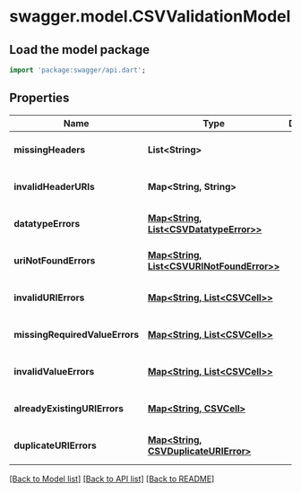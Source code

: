 # swagger.model.CSVValidationModel

## Load the model package
```dart
import 'package:swagger/api.dart';
```

## Properties
Name | Type | Description | Notes
------------ | ------------- | ------------- | -------------
**missingHeaders** | **List&lt;String&gt;** |  | [optional] [default to []]
**invalidHeaderURIs** | **Map&lt;String, String&gt;** |  | [optional] [default to {}]
**datatypeErrors** | [**Map&lt;String, List&lt;CSVDatatypeError&gt;&gt;**](List.md) |  | [optional] [default to {}]
**uriNotFoundErrors** | [**Map&lt;String, List&lt;CSVURINotFoundError&gt;&gt;**](List.md) |  | [optional] [default to {}]
**invalidURIErrors** | [**Map&lt;String, List&lt;CSVCell&gt;&gt;**](List.md) |  | [optional] [default to {}]
**missingRequiredValueErrors** | [**Map&lt;String, List&lt;CSVCell&gt;&gt;**](List.md) |  | [optional] [default to {}]
**invalidValueErrors** | [**Map&lt;String, List&lt;CSVCell&gt;&gt;**](List.md) |  | [optional] [default to {}]
**alreadyExistingURIErrors** | [**Map&lt;String, CSVCell&gt;**](CSVCell.md) |  | [optional] [default to {}]
**duplicateURIErrors** | [**Map&lt;String, CSVDuplicateURIError&gt;**](CSVDuplicateURIError.md) |  | [optional] [default to {}]

[[Back to Model list]](../README.md#documentation-for-models) [[Back to API list]](../README.md#documentation-for-api-endpoints) [[Back to README]](../README.md)


